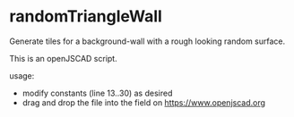 # randomTriangleWall
Generate tiles for a background-wall with a rough looking random surface.

This is an openJSCAD script.

usage:
- modify constants (line 13..30) as desired
- drag and drop the file into the field on https://www.openjscad.org
